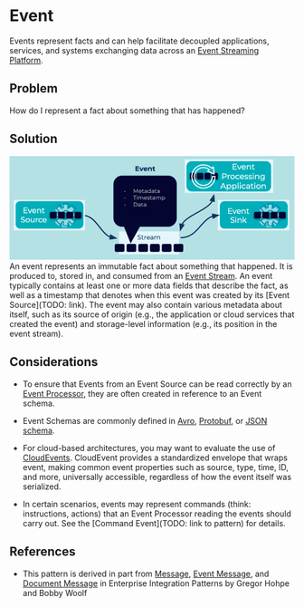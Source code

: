 # Event
Events represent facts and can help facilitate decoupled applications, services, and systems exchanging data across an [Event Streaming Platform](../event-stream/event-streaming-platform.md).

## Problem
How do I represent a fact about something that has happened?

## Solution
![event](../img/event.png)
An event represents an immutable fact about something that happened. It is produced to, stored in, and consumed from an [Event Stream](../event-stream/event-stream.md). An event typically contains at least one or more data fields that describe the fact, as well as a timestamp that denotes when this event was created by its [Event Source](TODO: link). The event may also contain various metadata about itself, such as its source of origin (e.g., the application or cloud services that created the event) and storage-level information (e.g., its position in the event stream).

## Considerations
* To ensure that Events from an Event Source can be read correctly by an [Event Processor](../event-processing/event-processor.md), they are often created in reference to an Event schema.

* Event Schemas are commonly defined in [Avro](https://avro.apache.org/docs/current/spec.html), [Protobuf](https://developers.google.com/protocol-buffers), or [JSON schema](https://json-schema.org/).

* For cloud-based architectures, you may want to evaluate the use of [CloudEvents](https://cloudevents.io/). CloudEvent provides a standardized envelope that wraps event, making common event properties such as source, type, time, ID, and more, universally accessible, regardless of how the event itself was serialized.

* In certain scenarios, events may represent commands (think: instructions, actions) that an Event Processor reading the events should carry out. See the [Command Event](TODO: link to pattern) for details.

## References
* This pattern is derived in part from [Message](https://www.enterpriseintegrationpatterns.com/patterns/messaging/Message.html), [Event Message](https://www.enterpriseintegrationpatterns.com/patterns/messaging/EventMessage.html), and [Document Message](https://www.enterpriseintegrationpatterns.com/patterns/messaging/DocumentMessage.html) in Enterprise Integration Patterns by Gregor Hohpe and Bobby Woolf
